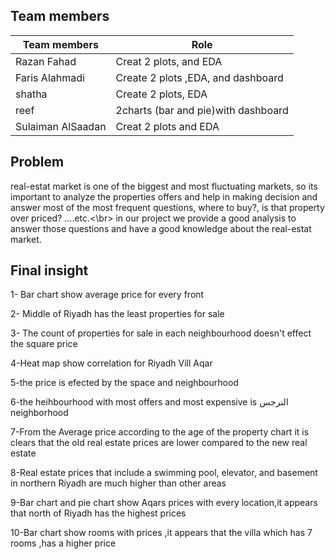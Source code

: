 
## Team members

| Team members   | Role |
| ----------- | ----------- |
| Razan Fahad |Creat 2 plots, and EDA |
| Faris Alahmadi |Create 2 plots ,EDA, and dashboard |
| shatha |Create 2 plots, EDA |
| reef |2charts (bar and pie)with dashboard |
| Sulaiman AlSaadan |Creat 2 plots and EDA |


## Problem
real-estat market is one of the biggest and most fluctuating markets, so its important to analyze the properties offers and help in making decision and answer most of the most frequent questions, where to buy?, is that property over priced? ....etc.<\br>
in our project we provide a good analysis to answer those questions and have a good knowledge about the real-estat market.

## Final insight

1- Bar chart show average price for every front

2- Middle of Riyadh has the least properties for sale

3- The count of properties for sale in each neighbourhood doesn't effect the square price

4-Heat map show correlation for Riyadh Vill Aqar

5-the price is efected by the space and neighbourhood

6-the heihbourhood with most offers and most expensive is النرجس neighborhood

7-From the Average price according to the age of the property chart it is clears that the old real estate prices are lower compared to the new real estate

8-Real estate prices that include a swimming pool, elevator, and basement in northern Riyadh are much higher than other areas

9-Bar chart and pie chart show Aqars prices with every location,it appears that north of Riyadh has the highest prices

10-Bar chart show rooms with prices ,it appears that the villa which has 7 rooms ,has a higher price





